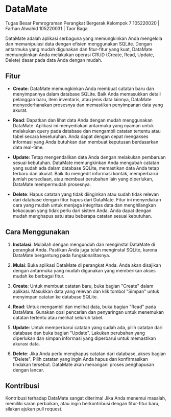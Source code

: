 # DataMate

Tugas Besar Pemrograman Perangkat Bergerak Kelompok 7
105220020 | Farhan Alwahid
105220031 | Taor Baga

DataMate adalah aplikasi serbaguna yang memungkinkan Anda mengelola dan memanipulasi data dengan efisien menggunakan SQLite. Dengan antarmuka yang mudah digunakan dan fitur-fitur yang kuat, DataMate memungkinkan Anda melakukan operasi CRUD (Create, Read, Update, Delete) dasar pada data Anda dengan mudah.

## Fitur

- **Create**: DataMate memungkinkan Anda membuat catatan baru dan menyimpannya dalam database SQLite. Baik Anda memasukkan detail pelanggan baru, item inventaris, atau jenis data lainnya, DataMate menyederhanakan prosesnya dan memastikan penyimpanan data yang akurat.

- **Read**: Dapatkan dan lihat data Anda dengan mudah menggunakan DataMate. Aplikasi ini menyediakan antarmuka yang nyaman untuk melakukan query pada database dan mengambil catatan tertentu atau tabel secara keseluruhan. Anda dapat dengan cepat mengakses informasi yang Anda butuhkan dan membuat keputusan berdasarkan data real-time.

- **Update**: Tetap mengendalikan data Anda dengan melakukan pembaruan sesuai kebutuhan. DataMate memungkinkan Anda mengubah catatan yang sudah ada dalam database SQLite, memastikan data Anda tetap terbaru dan akurat. Baik itu mengedit informasi kontak, memperbarui jumlah persediaan, atau membuat perubahan lain yang diperlukan, DataMate mempermudah prosesnya.

- **Delete**: Hapus catatan yang tidak diinginkan atau sudah tidak relevan dari database dengan fitur hapus dari DataMate. Fitur ini menyediakan cara yang mudah untuk menjaga integritas data dan menghilangkan kekacauan yang tidak perlu dari sistem Anda. Anda dapat dengan mudah menghapus satu atau beberapa catatan sesuai kebutuhan.

## Cara Menggunakan

1. **Instalasi**: Mulailah dengan mengunduh dan menginstal DataMate di perangkat Anda. Pastikan Anda juga telah menginstal SQLite, karena DataMate bergantung pada fungsionalitasnya.

2. **Mulai**: Buka aplikasi DataMate di perangkat Anda. Anda akan disajikan dengan antarmuka yang mudah digunakan yang memberikan akses mudah ke berbagai fitur.

3. **Create**: Untuk membuat catatan baru, buka bagian "Create" dalam aplikasi. Masukkan data yang relevan dan klik tombol "Simpan" untuk menyimpan catatan ke database SQLite.

4. **Read**: Untuk mengambil dan melihat data, buka bagian "Read" pada DataMate. Gunakan opsi pencarian dan penyaringan untuk menemukan catatan tertentu atau melihat seluruh tabel.

5. **Update**: Untuk memperbarui catatan yang sudah ada, pilih catatan dari database dan buka bagian "Update". Lakukan perubahan yang diperlukan dan simpan informasi yang diperbarui untuk memastikan akurasi data.

6. **Delete**: Jika Anda perlu menghapus catatan dari database, akses bagian "Delete". Pilih catatan yang ingin Anda hapus dan konfirmasikan tindakan tersebut. DataMate akan menangani proses penghapusan dengan lancar.

## Kontribusi

Kontribusi terhadap DataMate sangat diterima! Jika Anda menemui masalah, memiliki saran perbaikan, atau ingin berkontribusi dengan fitur-fitur baru, silakan ajukan pull request.
